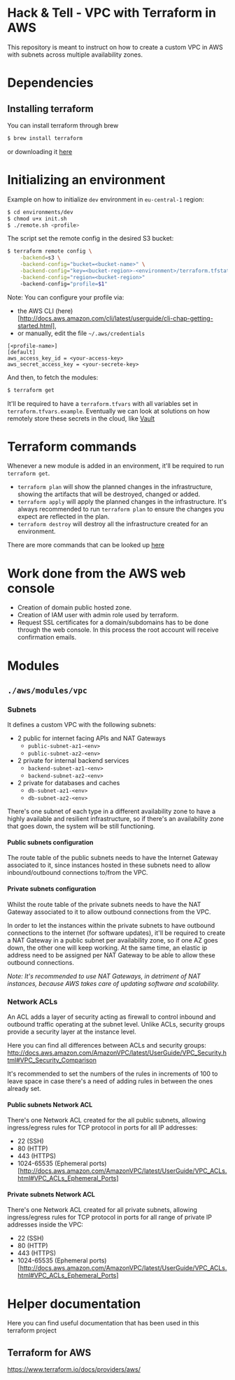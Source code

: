 # Hack & Tell - VPC with Terraform in AWS

This repository is meant to instruct on how to create a custom VPC in AWS with subnets across multiple availability zones.

# Dependencies

## Installing terraform

You can install terraform through brew

```bash
$ brew install terraform
```

or downloading it [here](https://www.terraform.io/downloads.html)

# Initializing an environment

Example on how to initialize `dev` environment in `eu-central-1` region:

```bash
$ cd environments/dev
$ chmod u+x init.sh
$ ./remote.sh <profile>
```
The script set the remote config in the desired S3 bucket:

```bash
$ terraform remote config \
    -backend=s3 \
    -backend-config="bucket=<bucket-name>" \
    -backend-config="key=<bucket-region>-<environment>/terraform.tfstate" \
    -backend-config="region=<bucket-region>"
    -backend-config="profile=$1"
```

Note: You can configure your profile via:
- the AWS CLI (here)[http://docs.aws.amazon.com/cli/latest/userguide/cli-chap-getting-started.html],
- or manually, edit the file `~/.aws/credentials`

```
[<profile-name>]
[default]
aws_access_key_id = <your-access-key>
aws_secret_access_key = <your-secrete-key>
```

And then, to fetch the modules:
```bash
$ terraform get
```

It'll be required to have a `terraform.tfvars` with all variables set in `terraform.tfvars.example`.
Eventually we can look at solutions on how remotely store these secrets in the cloud, like [Vault](https://www.hashicorp.com/blog/vault.html)

# Terraform commands

Whenever a new module is added in an environment, it'll be required to run `terraform get`.

* `terraform plan` will show the planned changes in the infrastructure, showing the artifacts that will be destroyed, changed or added.
* `terraform apply` will apply the planned changes in the infrastructure. It's always recommended to run `terraform plan` to ensure the changes you expect are reflected in the plan.
* `terraform destroy` will destroy all the infrastructure created for an environment.

There are more commands that can be looked up [here](https://www.terraform.io/docs/commands/index.html)

# Work done from the AWS web console

- Creation of domain public hosted zone.
- Creation of IAM user with admin role used by terraform.
- Request SSL certificates for a domain/subdomains has to be done through the web console. In this process the root account will receive confirmation emails.

# Modules

## `./aws/modules/vpc`

### Subnets

It defines a custom VPC with the following subnets:
- 2 public for internet facing APIs and NAT Gateways
  - `public-subnet-az1-<env>`
  - `public-subnet-az2-<env>`
- 2 private for internal backend services
  - `backend-subnet-az1-<env>`
  - `backend-subnet-az2-<env>`
- 2 private for databases and caches
  - `db-subnet-az1-<env>`
  - `db-subnet-az2-<env>`

There's one subnet of each type in a different availability zone to have a highly available and resilient infrastructure, so if there's an availability zone that goes down, the system will be still functioning.

#### Public subnets configuration

The route table of the public subnets needs to have the Internet Gateway associated to it, since instances hosted in these subnets need to allow inbound/outbound connections to/from the VPC.


#### Private subnets configuration

Whilst the route table of the private subnets needs to have the NAT Gateway associated to it to allow outbound connections from the VPC.

In order to let the instances within the private subnets to have outbound connections to the internet (for software updates), it'll be required to create a NAT Gateway in a public subnet per availability zone, so if one AZ goes down, the other one will keep working.
At the same time, an elastic ip address need to be assigned per NAT Gateway to be able to allow these outbound connections.

*Note: It's recommended to use NAT Gateways, in detriment of NAT instances, because AWS takes care of updating software and scalability.*

### Network ACLs

An ACL adds a layer of security acting as firewall to control inbound and outbound traffic operating at the subnet level.
Unlike ACLs, security groups provide a security layer at the instance level.

Here you can find all differences between ACLs and security groups:
http://docs.aws.amazon.com/AmazonVPC/latest/UserGuide/VPC_Security.html#VPC_Security_Comparison

It's recommended to set the numbers of the rules in increments of 100 to leave space in case there's a need of adding rules in between the ones already set.

#### Public subnets Network ACL

There's one Network ACL created for the all public subnets, allowing ingress/egress rules for TCP protocol in ports for all IP addresses:
- 22 (SSH)
- 80 (HTTP)
- 443 (HTTPS)
- 1024-65535 (Ephemeral ports)[http://docs.aws.amazon.com/AmazonVPC/latest/UserGuide/VPC_ACLs.html#VPC_ACLs_Ephemeral_Ports]

#### Private subnets Network ACL

There's one Network ACL created for all private subnets, allowing ingress/egress rules for TCP protocol in ports for all range of private IP addresses inside the VPC:
- 22 (SSH)
- 80 (HTTP)
- 443 (HTTPS)
- 1024-65535 (Ephemeral ports)[http://docs.aws.amazon.com/AmazonVPC/latest/UserGuide/VPC_ACLs.html#VPC_ACLs_Ephemeral_Ports]

# Helper documentation

Here you can find useful documentation that has been used in this terraform project

## Terraform for AWS

https://www.terraform.io/docs/providers/aws/
